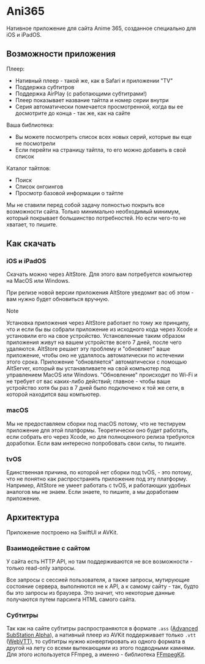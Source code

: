 # Ani365

Нативное приложение для сайта Anime 365, созданное специально для iOS и iPadOS.

## Возможности приложения

Плеер:

- Нативный плеер - такой же, как в Safari и приложении "TV"
- Поддержка субтитров
- Поддержка AirPlay (с работающими субтитрами!)
- Плеер показывает название тайтла и номер серии внутри
- Серия автоматически помечается просмотренной, когда вы ее досмотрите до конца - так же, как на сайте

Ваша библиотека:

- Вы можете посмотреть список всех новых серий, которые вы еще не посмотрели
- Если перейти на страницу тайтла, то его можно добавить в свой список

Каталог тайтлов:

- Поиск
- Список онгоингов
- Просмотр базовой информации о тайтле

Мы не ставили перед собой задачу полностью покрыть все возможности сайта. Только минимально необходимый минимум, который покрывает большинство потребностей. Но если чего-то не хватает, то пишите.

## Как скачать

### iOS и iPadOS

Скачать можно через AltStore. Для этого вам потребуется компьютер на MacOS или Windows.

При релизе новой версии приложения AltStore уведомит вас об этом - вам нужно будет обновиться вручную.

> [!NOTE]
> Установка приложения через AltStore работает по тому же принципу, что и если бы вы собрали приложение из исходного кода через Xcode и установили его на свое устройство. Установленные таким образом приложения живут на вашем устройстве всего 7 дней, после чего удаляются. AltStore решает эту проблему и "обновляет" ваше приложение, чтобы оно не удалялось автоматически по истечении этого срока. Приложение "обновляется" автоматически с помощью AltServer, который вы устанавливаете на свой компьютер под управлением MacOS или Windows. "Обновление" происходит по Wi-Fi и не требует от вас каких-либо действий; главное - чтобы ваше устройство хотя бы раз в 7 дней было подключено к той же сети, в которой находится ваш компьютер.

### macOS

Мы не предоставляем сборки под macOS потому, что не тестируем приложение для этой платформы. Теоретически оно будет работать, если собрать его через Xcode, но для полноценного релиза требуются доработки. Если вам интересно попробовать свои силы, то пишите.

### tvOS

Единственная причина, по которой нет сборки под tvOS, - это потому, что не понятно как распространять приложение под эту платформу. Например, AltStore не умеет работать с tvOS, и работающих удобных аналогов мы не знаем. Если знаете, то пишите, а мы доработаем приложение.  

## Архитектура

Приложение построено на SwiftUI и AVKit.

### Взаимодействие с сайтом

У сайта есть HTTP API, но там поддерживаются не все возможности - только read-only запросы.

Все запросы с сессией пользователя, а также запросы, мутирующие состояние сервера, выполняются не к API, а к самому сайту - так, будто бы это запросы из браузера. Это значит, что некоторые данные получаются путем парсинга HTML самого сайта.

### Субтитры

Так как на сайте субтитры распространяются в формате `.ass` ([Advanced SubStation Alpha](https://en.wikipedia.org/wiki/Advanced_SubStation_Alpha)), а нативный плеер из AVKit поддерживает только `.vtt` ([WebVTT](https://en.wikipedia.org/wiki/WebVTT)), то субтитры нужно конвертировать из одного формата в другой на лету со всеми вытекающими из этого подводными камнями. Для этого используется FFmpeg, а именно - библиотека [FFmpegKit](https://github.com/arthenica/ffmpeg-kit).

